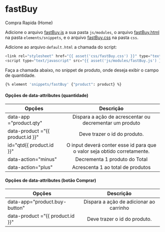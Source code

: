 # fastBuy
Compra Rapida (Home)

Adicione o arquivo [fastBuy.js](https://github.com/TaahSene/opencode-components/blob/master/fastBuy/js/molules/fastBuy.js) a sua pasta `js/modules`, o arquivo [fastBuy.html](https://github.com/TaahSene/opencode-components/blob/master/fastBuy/elements/snippets/fastBuy.html) na pasta `elements/snippets`, e o arquivo [fastBuy.css](https://github.com/TaahSene/opencode-components/blob/master/fastBuy/css/fastBuy.css) na pasta `css`.

Adicione ao arquivo `default.html` a chamada do script:

```javascript
<link rel="stylesheet" href="{{ asset('css/fastBuy.css') }}" type="text/css">
<script type="text/javascript" src="{{ asset('js/modules/fastBuy.js') }}"></script>
```

Faça a chamada abaixo, no snippet de produto, onde deseja exibir o campo de quantidade.

```sh
{% element 'snippets/fastBuy' {"product": product} %}
```

#### Opções de data-attributes (quantidade)

| Opções        | Descrição     |
| ------------- |:-------------:|
| data-app ="product.qty" | Dispara a ação de acrescentar ou decrementar um produto |
| data-product ="{{ product.id }}" | Deve trazer o id do produto.  |
| id="qtd{{ product.id }}" | O input deverá conter esse id para que o valor seja obtido corretamente.|
| data-action="minus" | Decrementa 1 produto do Total |
| data-action="plus"| Acrescenta 1 ao total de produtos|

#### Opções de data-attributes (botão Comprar)

| Opções        | Descrição     |
| ------------- |:-------------:|
| data-app="product.buy-button" | Dispara a ação de adicionar ao carrinho |
| data-product ="{{ product.id }}" | Deve trazer o id do produto.  |
